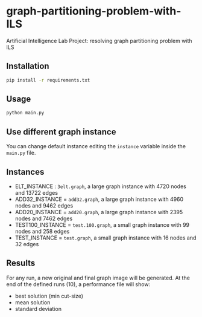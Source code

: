 # graph-partitioning-problem-with-ILS
Artificial Intelligence Lab Project: resolving graph partitioning problem with ILS

## Installation
```bash
pip install -r requirements.txt
```

## Usage
```bash
python main.py
```

## Use different graph instance
You can change default instance editing the `instance` variable inside the `main.py` file.

## Instances
* ELT_INSTANCE : `3elt.graph`, a large graph instance with 4720 nodes and 13722 edges
* ADD32_INSTANCE = `add32.graph`, a large graph instance with 4960 nodes and 9462 edges
* ADD20_INSTANCE = `add20.graph`, a large graph instance with 2395 nodes and 7462 edges
* TEST100_INSTANCE = `test.100.graph`, a small graph instance with 99 nodes and 258 edges
* TEST_INSTANCE = `test.graph`, a small graph instance with 16 nodes and 32 edges

## Results
For any run, a new original and final graph image will be generated.
At the end of the defined runs (10), a performance file will show:
* best solution (min cut-size)
* mean solution
* standard deviation
